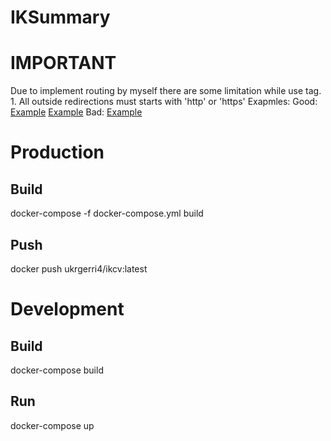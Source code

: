 # IKSummary

# IMPORTANT
  Due to implement routing by myself there are some limitation while use <a> tag.
		1. All outside redirections must starts with 'http' or 'https'
			Exapmles: 
				Good:
					<a href="https://example.com" target="_blank">Example</a>
					<a href="http://example.com">Example</a>
				Bad:
					<a href="example.com" target="_blank">Example</a>


# Production
  ## Build
  docker-compose -f docker-compose.yml build
  
  ## Push
  docker push ukrgerri4/ikcv:latest

# Development
  ## Build
  docker-compose build

  ## Run
  docker-compose up